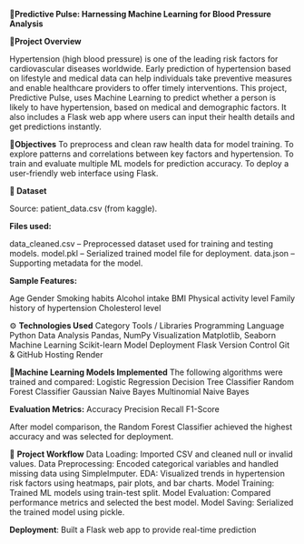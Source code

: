 🧠**Predictive Pulse: Harnessing Machine Learning for Blood Pressure Analysis**

📘**Project Overview**

Hypertension (high blood pressure) is one of the leading risk factors for cardiovascular diseases worldwide. Early prediction of hypertension based on lifestyle and medical data can help individuals take preventive measures and enable healthcare providers to offer timely interventions.
This project, Predictive Pulse, uses Machine Learning to predict whether a person is likely to have hypertension, based on medical and demographic factors. It also includes a Flask web app where users can input their health details and get predictions instantly.

🎯**Objectives**
To preprocess and clean raw health data for model training.
To explore patterns and correlations between key factors and hypertension.
To train and evaluate multiple ML models for prediction accuracy.
To deploy a user-friendly web interface using Flask.

**🧩 Dataset**

Source: patient_data.csv (from kaggle).

**Files used:**

data_cleaned.csv – Preprocessed dataset used for training and testing models.
model.pkl – Serialized trained model file for deployment.
data.json – Supporting metadata for the model.

**Sample Features:**

Age
Gender
Smoking habits
Alcohol intake
BMI
Physical activity level
Family history of hypertension
Cholesterol level

⚙️ **Technologies Used**
Category	Tools / Libraries
Programming Language	Python
Data Analysis	Pandas, NumPy
Visualization	Matplotlib, Seaborn
Machine Learning	Scikit-learn
Model Deployment	Flask
Version Control	Git & GitHub
Hosting	Render

🧠**Machine Learning Models Implemented**
The following algorithms were trained and compared:
Logistic Regression
Decision Tree Classifier
Random Forest Classifier
Gaussian Naive Bayes
Multinomial Naive Bayes

**Evaluation Metrics:**
Accuracy
Precision
Recall
F1-Score

After model comparison, the Random Forest Classifier achieved the highest accuracy and was selected for deployment.

🧮 **Project Workflow**
Data Loading: Imported CSV and cleaned null or invalid values.
Data Preprocessing: Encoded categorical variables and handled missing data using SimpleImputer.
EDA: Visualized trends in hypertension risk factors using heatmaps, pair plots, and bar charts.
Model Training: Trained ML models using train-test split.
Model Evaluation: Compared performance metrics and selected the best model.
Model Saving: Serialized the trained model using pickle.

**Deployment**: Built a Flask web app to provide real-time prediction
